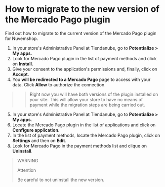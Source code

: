 # How to migrate to the new version of the Mercado Pago plugin

Find out how to migrate to the current version of the Mercado Pago plugin for Nuvemshop.

1. In your store's Administrative Panel at Tiendanube, go to **Potentialize > My apps**.
2. Look for Mercado Pago plugin in the list of payment methods and click on **Install**.
3. Give your consent to the application's permissions and, finally, click on **Accept**.
4. You **will be redirected to a Mercado Pago** page to access with your data. Click **Allow** to authorize the connection.

> > Right now you will have both versions of the plugin installed on your site. This will allow your store to have no means of payment while the migration steps are being carried out.

5. In your store's Administrative Panel at Tiendanube, go to **Potentialize > My apps**.
6. Locate the Mercado Pago plugin in the list of applications and click on **Configure application**.
7. In the list of payment methods, locate the Mercado Pago plugin, click on **Settings** and then on **Edit**.
8. Look for Mercado Pago in the payment methods list and clique on **Uninstall**. 

> WARNING
>
> Attention
>
> Be careful to not uninstall the new version.